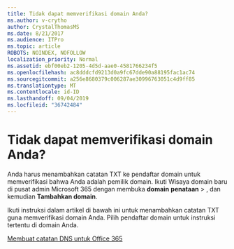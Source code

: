 ```yaml
---
title: Tidak dapat memverifikasi domain Anda?
ms.author: v-crytho
author: CrystalThomasMS
ms.date: 8/21/2017
ms.audience: ITPro
ms.topic: article
ROBOTS: NOINDEX, NOFOLLOW
localization_priority: Normal
ms.assetid: ebf00eb2-1205-4d5d-aae0-4581766234f5
ms.openlocfilehash: ac8dddcfd9213d0a9fc67dde90a88195fac1ac74
ms.sourcegitcommit: a256e8680379c006287ae30996763051c4d9ff85
ms.translationtype: MT
ms.contentlocale: id-ID
ms.lasthandoff: 09/04/2019
ms.locfileid: "36742484"
---
```

# <a name="trying-to-verify-your-domain"></a>Tidak dapat memverifikasi domain Anda?

Anda harus menambahkan catatan TXT ke pendaftar domain untuk memverifikasi bahwa Anda adalah pemilik domain. Ikuti Wisaya domain baru di pusat admin Microsoft 365 dengan membuka **domain** **penataan** \> , dan kemudian **Tambahkan domain**. 
  
Ikuti instruksi dalam artikel di bawah ini untuk menambahkan catatan TXT guna memverifikasi domain Anda. Pilih pendaftar domain untuk instruksi tertentu di domain Anda.
  
[Membuat catatan DNS untuk Office 365](https://docs.microsoft.com/office365/admin/get-help-with-domains/create-dns-records-at-any-dns-hosting-provider)
  

